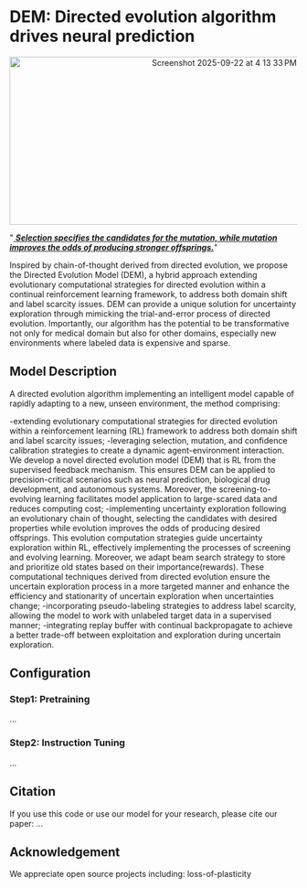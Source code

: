 # DEM: Directed evolution algorithm drives neural prediction
<p align="center">
<img width="736" height="294" alt="Screenshot 2025-09-22 at 4 13 33 PM" src="https://github.com/user-attachments/assets/167bdd7a-a674-4ba1-90d2-7f7d435a5704" />
</p>

"<u> ***Selection specifies the candidates for the mutation, while mutation improves the odds of producing stronger offsprings.***</u>"

Inspired by chain-of-thought derived from directed evolution, we propose the Directed Evolution Model (DEM), a hybrid approach extending evolutionary computational strategies for directed evolution within a continual reinforcement learning framework, to address both domain shift and label scarcity issues. DEM can provide a unique solution for uncertainty exploration through mimicking the trial-and-error process of directed evolution. Importantly, our algorithm has the potential to be transformative not only for medical domain but also for other domains, especially new environments where labeled data is expensive and sparse.


## Model Description

A directed evolution algorithm implementing an intelligent model capable of rapidly adapting to a new, unseen environment, the method comprising:

-extending evolutionary computational strategies for directed evolution within a reinforcement learning (RL) framework to address both domain shift and label scarcity issues;
-leveraging selection, mutation, and confidence calibration strategies to create a dynamic agent-environment interaction. We develop a novel directed evolution model (DEM) that is RL from the supervised feedback mechanism. This ensures DEM can be applied to precision-critical scenarios such as neural prediction, biological drug development, and autonomous systems. Moreover, the screening-to-evolving learning facilitates model application to large-scared data and reduces computing cost;
-implementing uncertainty exploration following an evolutionary chain of thought, selecting the candidates with desired properties while evolution improves the odds of producing desired offsprings. This evolution computation strategies guide uncertainty exploration within RL, effectively implementing the processes of screening and evolving learning. Moreover, we adapt beam search strategy to store and prioritize old states based on their importance(rewards). These computational techniques derived from directed evolution ensure the uncertain exploration process in a more targeted manner and enhance the efficiency and stationarity of uncertain exploration when uncertainties change;
-incorporating pseudo-labeling strategies to address label scarcity, allowing the model to work with unlabeled target data in a supervised manner;
-integrating replay buffer with continual backpropagate to achieve a better trade-off between exploitation and exploration during uncertain exploration.


## Configuration
### Step1: Pretraining
...
### Step2: Instruction Tuning
...

## Citation
If you use this code or use our model for your research, please cite our paper:
...

## Acknowledgement

We appreciate open source projects including: loss-of-plasticity
